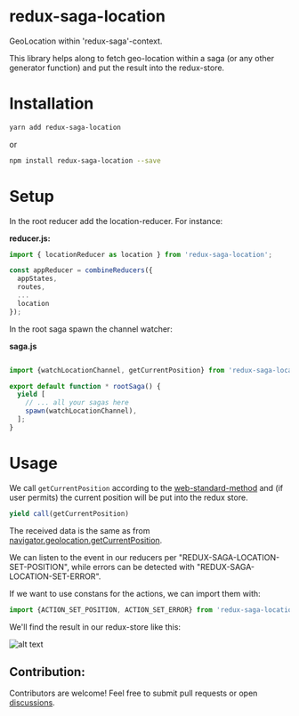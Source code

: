 # redux-saga-location

GeoLocation within 'redux-saga'-context.

This library helps along to fetch geo-location within a saga (or any other generator function) and put the result into the redux-store.

# Installation

```bash
yarn add redux-saga-location
```
or
```bash
npm install redux-saga-location --save
```

# Setup

In the root reducer add the location-reducer. For instance:

**reducer.js:**

```javascript
import { locationReducer as location } from 'redux-saga-location';

const appReducer = combineReducers({
  appStates,
  routes,
  ...
  location
});
```

In the root saga spawn the channel watcher:

**saga.js**

```javascript

import {watchLocationChannel, getCurrentPosition} from 'redux-saga-location';

export default function * rootSaga() {
  yield [
    // ... all your sagas here
    spawn(watchLocationChannel),
  ];
}
```

# Usage

We call `getCurrentPosition` according to the [web-standard-method](https://developer.mozilla.org/en-US/docs/Web/API/Geolocation/getCurrentPosition) and (if user permits) the current position will be put into the redux store.

```javascript
yield call(getCurrentPosition)
```

The received data is the same as from [navigator.geolocation.getCurrentPosition](https://developer.mozilla.org/en-US/docs/Web/API/Geolocation/getCurrentPosition).

We can listen to the event in our reducers per "REDUX-SAGA-LOCATION-SET-POSITION", while errors can be detected with "REDUX-SAGA-LOCATION-SET-ERROR".

If we want to use constans for the actions, we can import them with:

```javascript
import {ACTION_SET_POSITION, ACTION_SET_ERROR} from 'redux-saga-location/actions';
```

We'll find the result in our redux-store like this:



![alt text](https://github.com/itinance/redux-saga-location/blob/master/instructions/redux-saga-location.png?raw=true)

## Contribution:

Contributors are welcome! Feel free to submit pull requests or open [discussions](https://github.com/itinance/redux-saga-location/issues).
